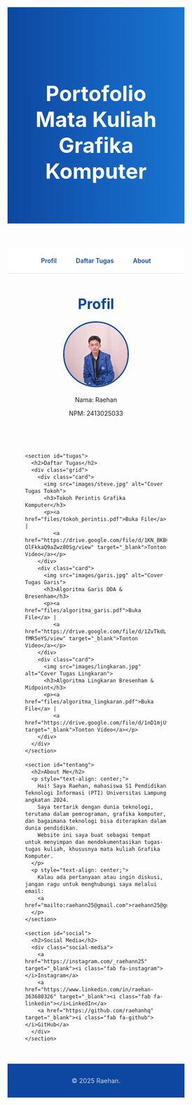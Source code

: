 <html lang="id">
<head>
  <meta charset="UTF-8" />
  <meta name="viewport" content="width=device-width, initial-scale=1.0"/>
  <title>Portofolio Raehan - Grafika Komputer</title>
  <link href="https://fonts.googleapis.com/css2?family=Inter:wght@400;600;700&display=swap" rel="stylesheet">
  <link rel="stylesheet" href="https://cdnjs.cloudflare.com/ajax/libs/font-awesome/6.5.0/css/all.min.css"/>
  <style>
    * {
      box-sizing: border-box;
      margin: 0;
      padding: 0;
    }

    body {
      font-family: 'Inter', sans-serif;
      background-color: #f4f8fb;
      color: #1e2a38;
      line-height: 1.6;
    }

    header {
      background: linear-gradient(to right, #0d47a1, #1976d2);
      color: white;
      padding: 100px 40px 80px;
      text-align: center;
    }

    header h1 {
      font-size: 3rem;
      margin-bottom: 10px;
    }

    nav {
      background-color: #ffffff;
      border-bottom: 1px solid #e0e0e0;
      padding: 20px 40px;
      text-align: center;
    }

    nav a {
      margin: 0 20px;
      color: #0d47a1;
      font-weight: 600;
      text-decoration: none;
      position: relative;
    }

    nav a::after {
      content: '';
      height: 2px;
      width: 0;
      background: #0d47a1;
      position: absolute;
      bottom: -5px;
      left: 0;
      transition: 0.3s;
    }

    nav a:hover::after {
      width: 100%;
    }

    main {
      max-width: 1200px;
      margin: 50px auto;
      padding: 0 40px;
    }

    section {
      margin-bottom: 80px;
    }

    h2 {
      font-size: 2rem;
      color: #0d47a1;
      margin-bottom: 20px;
      text-align: center;
    }

    .grid {
      display: grid;
      grid-template-columns: repeat(auto-fit, minmax(280px, 1fr));
      gap: 20px;
    }

    .card {
      background-color: white;
      border-radius: 12px;
      box-shadow: 0 4px 20px rgba(0,0,0,0.05);
      padding: 30px;
      transition: 0.3s;
    }

    .card:hover {
      transform: translateY(-5px);
      box-shadow: 0 6px 25px rgba(0,0,0,0.1);
    }

    .card h3 {
      margin-bottom: 10px;
      color: #1565c0;
    }

    .card img {
      width: 100%;
      height: 220px;
      object-fit: cover;
      border-radius: 8px;
      margin-bottom: 15px;
    }

    .contact p {
      margin: 10px 0;
      text-align: center;
    }

    .contact a {
      color: #1565c0;
      text-decoration: none;
    }

    .contact a:hover {
      text-decoration: underline;
    }

    #social {
      text-align: center;
    }

    .social-media {
      margin-top: 10px;
      font-size: 1.2rem;
    }

    .social-media a {
      color: #0d47a1;
      text-decoration: none;
      margin: 0 15px;
      font-weight: 600;
      display: inline-block;
    }

    .social-media a i {
      margin-right: 8px;
    }

    .social-media a:hover {
      color: #1976d2;
    }

    footer {
      text-align: center;
      background-color: #0d47a1;
      padding: 30px 10px;
      color: #cfd8dc;
      font-size: 0.9rem;
      margin-top: 50px;
    }

    @media (max-width: 600px) {
      header h1 {
        font-size: 2rem;
      }

      nav {
        display: flex;
        flex-direction: column;
        gap: 10px;
      }

      main {
        padding: 0 20px;
      }
    }
  </style>
</head>
<body>
  <header>
    <h1>Portofolio Mata Kuliah Grafika Komputer</h1>
  </header>

  <nav>
    <a href="#about">Profil</a>
    <a href="#tugas">Daftar Tugas</a>
    <a href="#tentang">About</a>
  </nav>

  <main>
    <section id="about">
      <h2>Profil</h2>
      <div style="text-align: center;">
        <div style="display: flex; justify-content: center; margin-bottom: 20px;">
          <img src="images/raehan.jpg" alt="Foto Raehan" style="width: 150px; height: 150px; object-fit: cover; border-radius: 50%; border: 3px solid #0d47a1;">
        </div>
        <p>Nama: Raehan</p>
        <p>NPM: 2413025033</p>
      </div>
    </section>

    <section id="tugas">
      <h2>Daftar Tugas</h2>
      <div class="grid">
        <div class="card">
          <img src="images/steve.jpg" alt="Cover Tugas Tokoh">
          <h3>Tokoh Perintis Grafika Komputer</h3>
          <p><a href="files/tokoh_perintis.pdf">Buka File</a> |
             <a href="https://drive.google.com/file/d/1KN_BKBQjRTLONSm-OlFkkaQ9aZwz80Sg/view" target="_blank">Tonton Video</a></p>
        </div>
        <div class="card">
          <img src="images/garis.jpg" alt="Cover Tugas Garis">
          <h3>Algoritma Garis DDA & Bresenham</h3>
          <p><a href="files/algoritma_garis.pdf">Buka File</a> |
             <a href="https://drive.google.com/file/d/1ZvTkdLrz0EvPC7Cm7Ngtk_gt-fMR5eYS/view" target="_blank">Tonton Video</a></p>
        </div>
        <div class="card">
          <img src="images/lingkaran.jpg" alt="Cover Tugas Lingkaran">
          <h3>Algoritma Lingkaran Bresenham & Midpoint</h3>
          <p><a href="files/algoritma_lingkaran.pdf">Buka File</a> |
             <a href="https://drive.google.com/file/d/1nD1mjUyBj4q6O1A5V8_VNhbqZ2oqQw1-/view" target="_blank">Tonton Video</a></p>
        </div>
      </div>
    </section>

    <section id="tentang">
      <h2>About Me</h2>
      <p style="text-align: center;">
        Hai! Saya Raehan, mahasiswa S1 Pendidikan Teknologi Informasi (PTI) Universitas Lampung angkatan 2024.
        Saya tertarik dengan dunia teknologi, terutama dalam pemrograman, grafika komputer, dan bagaimana teknologi bisa diterapkan dalam dunia pendidikan.
        Website ini saya buat sebagai tempat untuk menyimpan dan mendokumentasikan tugas-tugas kuliah, khususnya mata kuliah Grafika Komputer.
      </p>
      <p style="text-align: center;">
        Kalau ada pertanyaan atau ingin diskusi, jangan ragu untuk menghubungi saya melalui email:
        <a href="mailto:raehann25@gmail.com">raehann25@gmail.com</a>
      </p>
    </section>

    <section id="social">
      <h2>Social Media</h2>
      <div class="social-media">
        <a href="https://instagram.com/_raehann25" target="_blank"><i class="fab fa-instagram"></i>Instagram</a>
        <a href="https://www.linkedin.com/in/raehan-363680326" target="_blank"><i class="fab fa-linkedin"></i>LinkedIn</a>
        <a href="https://github.com/raehanhq" target="_blank"><i class="fab fa-github"></i>GitHub</a>
      </div>
    </section>
  </main>

  <footer>
    &copy; 2025 Raehan.
  </footer>
</body>
</html>
